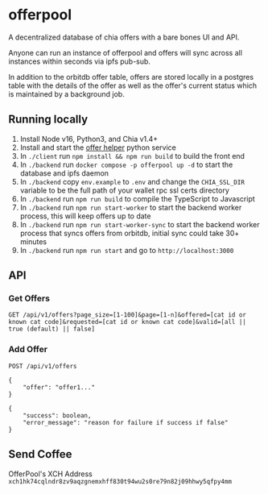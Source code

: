 # offerpool

A decentralized database of chia offers with a bare bones UI and API.

Anyone can run an instance of offerpool and offers will sync across all instances within seconds via ipfs pub-sub.

In addition to the orbitdb offer table, offers are stored locally in a postgres table with the details of the offer as well as the offer's current status which is maintained by a background job.

## Running locally
1. Install Node v16, Python3, and Chia v1.4+
1. Install and start the [offer helper](https://github.com/offerpool/offer-helper) python service
1. In `./client` run `npm install && npm run build` to build the front end
1. In `./backend` run `docker compose -p offerpool up -d` to start the database and ipfs daemon
1. In `./backend` copy `env.example` to `.env` and change the `CHIA_SSL_DIR` variable to be the full path of your wallet rpc ssl certs directory
1. In `./backend` run `npm run build` to compile the TypeScript to Javascript
1. In `./backend` run `npm run start-worker` to start the backend worker process, this will keep offers up to date
1. In `./backend` run `npm run start-worker-sync` to start the backend worker process that syncs offers from orbitdb, initial sync could take 30+ minutes
1. In `./backend` run `npm run start` and go to `http://localhost:3000`

## API
### Get Offers
```
GET /api/v1/offers?page_size=[1-100]&page=[1-n]&offered=[cat id or known cat code]&requested=[cat id or known cat code]&valid=[all || true (default) || false]
```

### Add Offer
```
POST /api/v1/offers 
```
```
{
    "offer": "offer1..."
}
```
```
{
    "success": boolean,
    "error_message": "reason for failure if success if false"
}
```

## Send Coffee
OfferPool's XCH Address `xch1hk74cqlndr8zv9aqzgnemxhff830t94wu2s0re79n82j09hhwy5qfpy4mm`